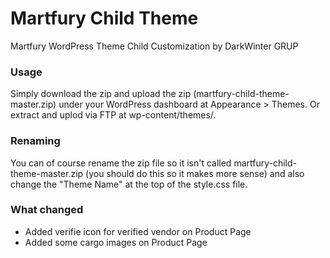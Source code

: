 Martfury Child Theme
=================

Martfury WordPress Theme Child Customization by DarkWinter GRUP

### Usage
Simply download the zip and upload the zip (martfury-child-theme-master.zip) under your WordPress dashboard at Appearance > Themes. Or extract and uplod via FTP at wp-content/themes/.


### Renaming
You can of course rename the zip file so it isn't called martfury-child-theme-master.zip (you should do this so it makes more sense) and also change the "Theme Name" at the top of the style.css file.

### What changed
- Added verifie icon for verified vendor on Product Page
- Added some cargo images on Product Page